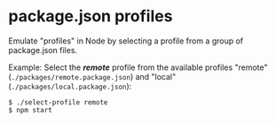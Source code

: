 # package.json profiles

Emulate "profiles" in Node by selecting a profile from a group of package.json files.

Example: Select the ___remote___ profile from the available profiles "remote" (`./packages/remote.package.json`) and "local" (`./packages/local.package.json`):

```
$ ./select-profile remote
$ npm start 
```
